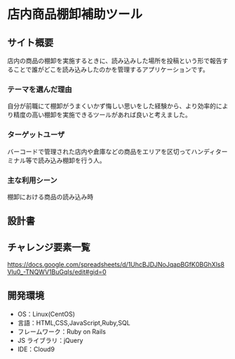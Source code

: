 # 店内商品棚卸補助ツール

## サイト概要

店内の商品の棚卸を実施するときに、読み込みした場所を投稿という形で報告することで誰がどこを読み込みしたのかを管理するアプリケーションです。

### テーマを選んだ理由

自分が前職にて棚卸がうまくいかず悔しい思いをした経験から、より効率的により精度の高い棚卸を実施できるツールがあれば良いと考えました。

### ターゲットユーザ

バーコードで管理された店内や倉庫などの商品をエリアを区切ってハンディターミナル等で読み込み棚卸を行う人。

### 主な利用シーン

棚卸における商品の読み込み時

## 設計書


## チャレンジ要素一覧

https://docs.google.com/spreadsheets/d/1UhcBJDJNoJqapBGfK0BGhXls8Vlu0_-TNQWV1BuGqIs/edit#gid=0

## 開発環境

- OS：Linux(CentOS)
- 言語：HTML,CSS,JavaScript,Ruby,SQL
- フレームワーク：Ruby on Rails
- JS ライブラリ：jQuery
- IDE：Cloud9
